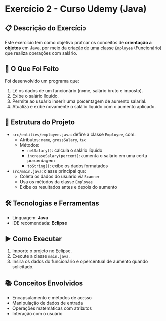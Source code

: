 # Exercício 2 - Curso Udemy (Java)

## 📋 Descrição do Exercício
Este exercício tem como objetivo praticar os conceitos de **orientação a objetos** em Java, por meio da criação de uma classe `Employee` (Funcionário) que realiza operações com salário.

## 🧠 O Que Foi Feito
Foi desenvolvido um programa que:
1. Lê os dados de um funcionário (nome, salário bruto e imposto).
2. Exibe o salário líquido.
3. Permite ao usuário inserir uma porcentagem de aumento salarial.
4. Atualiza e exibe novamente o salário líquido com o aumento aplicado.

## 📁 Estrutura do Projeto
- `src/entities/employee.java`: define a classe `Employee`, com:
  - Atributos: `name`, `grossSalary`, `tax`
  - Métodos:
    - `netSalary()`: calcula o salário líquido
    - `increaseSalary(percent)`: aumenta o salário em uma certa porcentagem
    - `toString()`: exibe os dados formatados
- `src/main.java`: classe principal que:
  - Coleta os dados do usuário via `Scanner`
  - Usa os métodos da classe `Employee`
  - Exibe os resultados antes e depois do aumento

## 🛠️ Tecnologias e Ferramentas
- Linguagem: **Java**
- IDE recomendada: **Eclipse**

## ▶️ Como Executar
1. Importe o projeto no Eclipse.
2. Execute a classe `main.java`.
3. Insira os dados do funcionário e o percentual de aumento quando solicitado.

## 📚 Conceitos Envolvidos
- Encapsulamento e métodos de acesso
- Manipulação de dados de entrada
- Operações matemáticas com atributos
- Interação com o usuário

